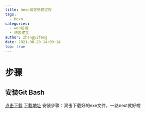 ```yaml
---
title: hexo博客搭建过程
tags:
  - Hexo
categories:
  - web前端
  - 博客建立
author: zhangyifeng
date: 2021-08-20 14:09:14
top: true
---
```


# 步骤

## 安装Git Bash

[点击下载](/accessory/Git-2.17.0-64-bit.exe)
[下載地址](https://gitforwindows.org/)
安装步骤：双击下载好的exe文件，一路next就好啦